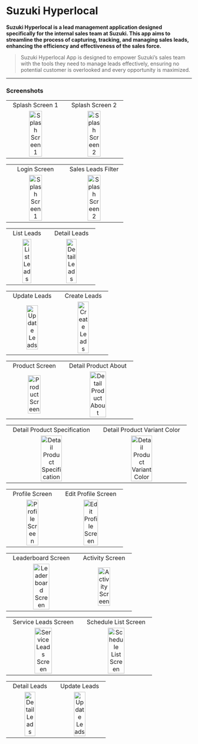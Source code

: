 # **Suzuki Hyperlocal**

**Suzuki Hyperlocal is a lead management application designed specifically for the internal sales team at Suzuki. This app aims to streamline the process of capturing, tracking, and managing sales leads, enhancing the efficiency and effectiveness of the sales force.**

> Suzuki Hyperlocal App is designed to empower Suzuki’s sales team with the tools they need to manage leads effectively, ensuring no potential customer is overlooked and every opportunity is maximized.

---

### Screenshots

<table width="100%">
  <tr align="center">
    <td>Splash Screen 1</td>
     <td>Splash Screen 2</td>
  </tr>
  <tr align="center">
    <td><img src="https://drive.google.com/uc?export=view&id=1ARoP7ycnLkLffPTQSKFB-whzeeXxueQu" alt="Splash Screen 1" width="50%"/></td>
    <td><img src="https://drive.google.com/uc?export=view&id=1CD3ovT9rAjSHSH8za-WeeddhLJ8x1c0b" alt="Splash Screen 2" width="50%"/></td>
  </tr>
</table>

<table width="100%">
  <tr align="center">
    <td>Login Screen</td>
     <td>Sales Leads Filter</td>
  </tr>
  <tr align="center">
    <td><img src="https://drive.google.com/uc?export=view&id=1L_EEggQlywDS6uW_rCogi34lawE1qRKK" alt="Splash Screen 1" width="50%"/></td>
    <td><img src="https://drive.google.com/uc?export=view&id=1WM1yFJijGs3wSqWgmU2c5jdCbPSaTr1n" alt="Splash Screen 2" width="50%"/></td>
  </tr>
</table>
 
<table width="100%">
  <tr align="center">
    <td>List Leads</td>
     <td>Detail Leads</td>
  </tr>
  <tr align="center">
    <td><img src="https://drive.google.com/uc?export=view&id=1k2CdZqBbc6iPqDJu28qeVQYXiqgAd-Le" alt="List Leads" width="50%"/></td>
    <td><img src="https://drive.google.com/uc?export=view&id=1BY4njyL5bi4BoVUxaVN0wqlcx-XpupQ8" alt="Detail Leads" width="50%"/></td>
  </tr>
</table>

<table width="100%">
  <tr align="center">
    <td>Update Leads</td>
     <td>Create Leads</td>
  </tr>
  <tr align="center">
    <td><img src="https://drive.google.com/uc?export=view&id=11SjCZoeDvNgIeGG_26Wv2RHUIM2siAvq" alt="Update Leads" width="50%"/></td>
    <td><img src="https://drive.google.com/uc?export=view&id=1GgzLtNHZ_VOyeBRueBXxOOKRyW1etB9x" alt="Create Leads" width="50%"/></td>
  </tr>
</table>

<table width="100%">
  <tr align="center">
    <td>Product Screen</td>
     <td>Detail Product About</td>
  </tr>
  <tr align="center">
    <td><img src="https://drive.google.com/uc?export=view&id=1OpCsxCqIAMPDARlN_QT_z0w4gwAsW5jp" alt="Product Screen" width="50%"/></td>
    <td><img src="https://drive.google.com/uc?export=view&id=11cJbfuGIAhxT8cCrlyDhRKKc_sjtGtIG" alt="Detail Product About" width="50%"/></td>
  </tr>
</table>

<table width="100%">
  <tr align="center">
    <td>Detail Product Specification</td>
     <td>Detail Product Variant Color</td>
  </tr>
  <tr align="center">
    <td><img src="https://drive.google.com/uc?export=view&id=1FzOb2QZfykQLBALB6YpgE84SrvBk_Pug" alt="Detail Product Specification" width="50%"/></td>
    <td><img src="https://drive.google.com/uc?export=view&id=1gAQ5_qI-26BHVJ8dI8oaW3H-0z04GtG8" alt="Detail Product Variant Color" width="50%"/></td>
  </tr>
</table>

<table width="100%">
  <tr align="center">
    <td>Profile Screen</td>
     <td>Edit Profile Screen</td>
  </tr>
  <tr align="center">
    <td><img src="https://drive.google.com/uc?export=view&id=1lSYsg-yf8Qi9bvc25U2JyjhBeuJ5MH4M" alt="Profile Screen" width="50%"/></td>
    <td><img src="https://drive.google.com/uc?export=view&id=1ujdSxP04ikqBeW5KHV6Cm6XjISZAR6pJ" alt="Edit Profile Screen" width="50%"/></td>
  </tr>
</table>

<table width="100%">
  <tr align="center">
    <td>Leaderboard Screen</td>
     <td>Activity Screen</td>
  </tr>
  <tr align="center">
    <td><img src="https://drive.google.com/uc?export=view&id=1eP92Hh9SnvKnDlBzyNZ7SmEEmY2iem0A" alt="Leaderboard Screen" width="50%"/></td>
    <td><img src="https://drive.google.com/uc?export=view&id=1-MKKjux0BZCj8Cm8KMd_Slsc84ymFnZp" alt="Activity Screen" width="50%"/></td>
  </tr>
</table>

<table width="100%">
  <tr align="center">
    <td>Service Leads Screen</td>
     <td>Schedule List Screen</td>
  </tr>
  <tr align="center">
    <td><img src="https://drive.google.com/uc?export=view&id=10OfT8MzOcJk-UqdqyKCZB7FN_9tsaSUB" alt="Service Leads Screen" width="50%"/></td>
    <td><img src="https://drive.google.com/uc?export=view&id=1fCy9pIlQeuFL-bAPaLIpPSyZzVjxcM9f" alt="Schedule List Screen" width="50%"/></td>
  </tr>
</table>

<table width="100%">
  <tr align="center">
    <td>Detail Leads</td>
     <td>Update Leads</td>
  </tr>
  <tr align="center">
    <td><img src="https://drive.google.com/uc?export=view&id=1Ia0EMaYwN9xcm1OB3f1kYnDENqpSuJuO" alt="Detail Leads" width="50%"/></td>
    <td><img src="https://drive.google.com/uc?export=view&id=1uDF5JVk_cLomaxRcfsQQe91wLQteYpNL" alt="Update Leads" width="50%"/></td>
  </tr>
</table>


